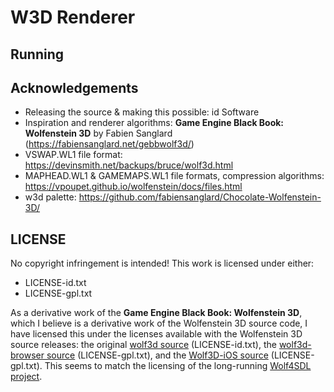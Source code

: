 # W3D Renderer

## Running

## Acknowledgements
* Releasing the source & making this possible: id Software
* Inspiration and renderer algorithms: **Game Engine Black Book: Wolfenstein
3D** by Fabien Sanglard (https://fabiensanglard.net/gebbwolf3d/)
* VSWAP.WL1 file format: https://devinsmith.net/backups/bruce/wolf3d.html
* MAPHEAD.WL1 & GAMEMAPS.WL1 file formats, compression algorithms:
https://vpoupet.github.io/wolfenstein/docs/files.html
* w3d palette: https://github.com/fabiensanglard/Chocolate-Wolfenstein-3D/

## LICENSE
No copyright infringement is intended! This work is licensed under either:
- LICENSE-id.txt
- LICENSE-gpl.txt

As a derivative work of the **Game Engine Black Book: Wolfenstein 3D**, which I
believe is a derivative work of the Wolfenstein 3D source code, I have licensed
this under the licenses available with the Wolfenstein 3D source releases: the
original [wolf3d source] (LICENSE-id.txt), the [wolf3d-browser source]
(LICENSE-gpl.txt), and the [Wolf3D-iOS source] (LICENSE-gpl.txt). This seems to
match the licensing of the long-running [Wolf4SDL project].

[wolf3d source]: https://github.com/id-Software/wolf3d
[wolf3d-browser source]: https://github.com/id-Software/wolf3d-browser
[Wolf3D-iOS source]: https://github.com/id-Software/Wolf3D-iOS
[Wolf4SDL project]: https://github.com/11001011101001011/Wolf4SDL
